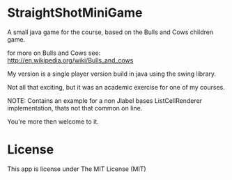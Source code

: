 StraightShotMiniGame
====================

A small java game for the course, based on the Bulls and Cows children game.

for more on Bulls and Cows see: http://en.wikipedia.org/wiki/Bulls_and_cows

My version is a single player version build in java using the swing library.

Not all that exciting, but it was an academic exercise for one of my courses.

NOTE: Contains an example for a non Jlabel bases ListCellRenderer implementation, thats not that common on line.

You're more then welcome to it.

# License

This app is license under The MIT License (MIT)

